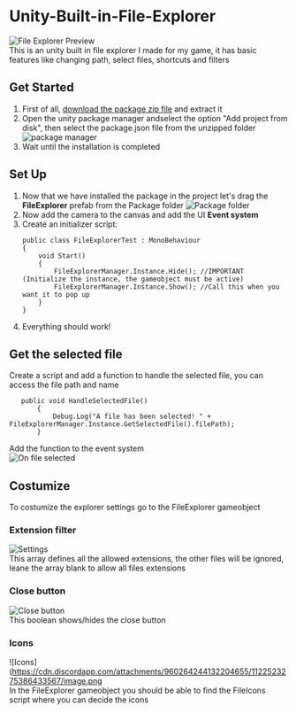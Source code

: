 # Unity-Built-in-File-Explorer
![File Explorer Preview](https://cdn.discordapp.com/attachments/960264244132204655/1122517666138169354/image.png) <br/>
This is an unity built in file explorer I made for my game, it has basic features like changing path, select files, shortcuts and filters
## Get Started
1. First of all, [download the package zip file](https://github.com/AlessTheDev/Unity-Built-in-File-Explorer/blob/main/FileExplorerPackage.zip) and extract it
2. Open the unity package manager andselect the option "Add project from disk", then select the package.json file from the unzipped folder
   <br/> ![package manager](https://cdn.discordapp.com/attachments/960264244132204655/1122501563164938270/image.png)
3. Wait until the installation is completed
## Set Up
1. Now that we have installed the package in the project let's drag the **FileExplorer** prefab from the Package folder
![Package folder](https://cdn.discordapp.com/attachments/960264244132204655/1122513781814202429/Immagine_2023-06-25_150725.png)
2. Now add the camera to the canvas and add the UI **Event system**
3. Create an initializer script:
   ```
   public class FileExplorerTest : MonoBehaviour
   {
       void Start()
       {
           FileExplorerManager.Instance.Hide(); //IMPORTANT (Initialize the instance, the gameobject must be active)
           FileExplorerManager.Instance.Show(); //Call this when you want it to pop up
       }
   }
   ```
5. Everything should work!
## Get the selected file
Create a script and add a function to handle the selected file, you can access the file path and name
```
   public void HandleSelectedFile()
       {
           Debug.Log("A file has been selected! " + FileExplorerManager.Instance.GetSelectedFile().filePath);
       }
```
Add the function to the event system <br/>
![On file selected](https://cdn.discordapp.com/attachments/960264244132204655/1122520091402186853/image.png)
## Costumize
To costumize the explorer settings go to the FileExplorer gameobject
### Extension filter
![Settings](https://media.discordapp.net/attachments/960264244132204655/1122521852158423101/Immagine_2023-06-25_150725.png) <br/>
This array defines all the allowed extensions, the other files will be ignored, leane the array blank to allow all files extensions
### Close button
![Close button](https://cdn.discordapp.com/attachments/960264244132204655/1122522605447020574/Immagine_2023-06-25_150725.png) <br/>
This boolean shows/hides the close button
### Icons
![Icons](https://cdn.discordapp.com/attachments/960264244132204655/1122523275386433567/image.png <br/>
In the FileExplorer gameobject you should be able to find the FileIcons script where you can decide the icons
